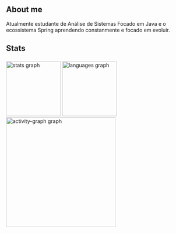 <h2>About me</h2>
<p>Atualmente estudante de Análise de Sistemas
  Focado em Java e o ecossistema Spring
  aprendendo constanmente e focado em evoluir.
</p>





<h2 align="left">Stats</h2>

###

<div align="left">
  <img src="https://github-readme-stats.vercel.app/api?username=wallacesenna01&hide_title=false&hide_rank=false&show_icons=true&include_all_commits=true&count_private=true&disable_animations=false&theme=gruvbox_light&locale=en&hide_border=false&order=1" height="150" alt="stats graph"  />
  <img src="https://github-readme-stats.vercel.app/api/top-langs?username=wallacesenna01&locale=en&hide_title=false&layout=compact&card_width=320&langs_count=5&theme=gruvbox_light&hide_border=true&order=2" height="150" alt="languages graph"  />
  <img src="https://github-readme-activity-graph.vercel.app/graph?username=wallacesenna01&radius=16&theme=gruvbox&area=true&order=5" height="300" alt="activity-graph graph"  />
</div>

###
